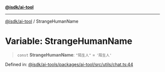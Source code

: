 [**@isdk/ai-tool**](../README.md)

***

[@isdk/ai-tool](../globals.md) / StrangeHumanName

# Variable: StrangeHumanName

> `const` **StrangeHumanName**: `"陌生人"` = `'陌生人'`

Defined in: [@isdk/ai-tools/packages/ai-tool/src/utils/chat.ts:44](https://github.com/isdk/ai-tool.js/blob/e883e341c67e937e7d3a3e95e8bc56844896f5a3/src/utils/chat.ts#L44)
